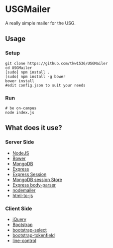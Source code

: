 # USGMailer

A really simple mailer for the USG.

## Usage
### Setup
```
git clone https://github.com/tkw1536/USGMailer
cd USGMailer
[sudo] npm install .
[sudo] npm install -g bower
bower install
#edit config.json to suit your needs
```
### Run
```
# be on-campus
node index.js
```

## What does it use?

### Server Side
* [NodeJS](http://nodejs.org/)
* [Bower](http://bower.io/)
* [MongoDB](https://github.com/mongodb/node-mongodb-native)
* [Express](http://expressjs.com/)
* [Express Session](https://github.com/expressjs/session)
* [MongoDB session Store](https://github.com/kcbanner/connect-mongo)
* [Express body-parser](https://github.com/expressjs/body-parser)
* [nodemailer](http://www.nodemailer.com/)
* [html-to-js](https://www.npmjs.com/package/html-to-text)

### Client Side
* [jQuery](http://jquery.com)
* [Bootstrap](http://getbootstrap.com/)
* [bootstrap-select](https://github.com/silviomoreto/bootstrap-select)
* [bootstrap-tokenfield](http://sliptree.github.io/bootstrap-tokenfield/)
* [line-control](https://github.com/suyati/line-control)
